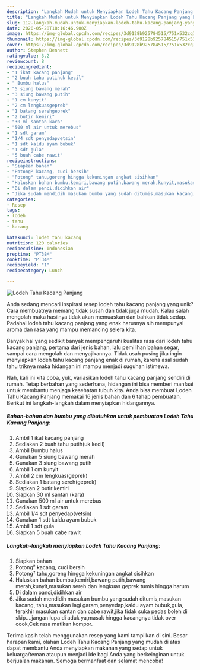 ```yaml
---
description: "Langkah Mudah untuk Menyiapkan Lodeh Tahu Kacang Panjang yang Lezat"
title: "Langkah Mudah untuk Menyiapkan Lodeh Tahu Kacang Panjang yang Lezat"
slug: 112-langkah-mudah-untuk-menyiapkan-lodeh-tahu-kacang-panjang-yang-lezat
date: 2020-05-28T18:16:46.900Z
image: https://img-global.cpcdn.com/recipes/3d9128b925784515/751x532cq70/lodeh-tahu-kacang-panjang-foto-resep-utama.jpg
thumbnail: https://img-global.cpcdn.com/recipes/3d9128b925784515/751x532cq70/lodeh-tahu-kacang-panjang-foto-resep-utama.jpg
cover: https://img-global.cpcdn.com/recipes/3d9128b925784515/751x532cq70/lodeh-tahu-kacang-panjang-foto-resep-utama.jpg
author: Stephen Bennett
ratingvalue: 3.2
reviewcount: 8
recipeingredient:
- "1 ikat kacang panjang"
- "2 buah tahu putihuk kecil"
- " Bumbu halus"
- "5 siung bawang merah"
- "3 siung bawang putih"
- "1 cm kunyit"
- "2 cm lengkuasgeprek"
- "1 batang serehgeprek"
- "2 butir kemiri"
- "30 ml santan kara"
- "500 ml air untuk merebus"
- "1 sdt garam"
- "1/4 sdt penyedapvetsin"
- "1 sdt kaldu ayam bubuk"
- "1 sdt gula"
- "5 buah cabe rawit"
recipeinstructions:
- "Siapkan bahan"
- "Potong² kacang, cuci bersih"
- "Potong² tahu,goreng hingga kekuningan angkat sisihkan"
- "Haluskan bahan bumbu,kemiri,bawang putih,bawang merah,kunyit,masukan sereh dan lengkuas geprek tumis hingga harum"
- "Di dalam panci,didihkan air"
- "Jika sudah mendidih masukan bumbu yang sudah ditumis,masukan kacang, tahu,masukan lagi garam,penyedap,kaldu ayam bubuk,gula, terakhir masukan santan dan cabe rawit,jika tidak suka pedas boleh di skip....jangan lupa di aduk ya,masak hingga kacangnya tidak over cook,Cek rasa matikan kompor."
categories:
- Resep
tags:
- lodeh
- tahu
- kacang

katakunci: lodeh tahu kacang 
nutrition: 120 calories
recipecuisine: Indonesian
preptime: "PT38M"
cooktime: "PT34M"
recipeyield: "1"
recipecategory: Lunch

---
```



![Lodeh Tahu Kacang Panjang](https://img-global.cpcdn.com/recipes/3d9128b925784515/751x532cq70/lodeh-tahu-kacang-panjang-foto-resep-utama.jpg)

Anda sedang mencari inspirasi resep lodeh tahu kacang panjang yang unik? Cara membuatnya memang tidak susah dan tidak juga mudah. Kalau salah mengolah maka hasilnya tidak akan memuaskan dan bahkan tidak sedap. Padahal lodeh tahu kacang panjang yang enak harusnya sih mempunyai aroma dan rasa yang mampu memancing selera kita.

Banyak hal yang sedikit banyak mempengaruhi kualitas rasa dari lodeh tahu kacang panjang, pertama dari jenis bahan, lalu pemilihan bahan segar, sampai cara mengolah dan menyajikannya. Tidak usah pusing jika ingin menyiapkan lodeh tahu kacang panjang enak di rumah, karena asal sudah tahu triknya maka hidangan ini mampu menjadi suguhan istimewa.




Nah, kali ini kita coba, yuk, variasikan lodeh tahu kacang panjang sendiri di rumah. Tetap berbahan yang sederhana, hidangan ini bisa memberi manfaat untuk membantu menjaga kesehatan tubuh kita. Anda bisa membuat Lodeh Tahu Kacang Panjang memakai 16 jenis bahan dan 6 tahap pembuatan. Berikut ini langkah-langkah dalam menyiapkan hidangannya.

<!--inarticleads1-->

##### Bahan-bahan dan bumbu yang dibutuhkan untuk pembuatan Lodeh Tahu Kacang Panjang:

1. Ambil 1 ikat kacang panjang
1. Sediakan 2 buah tahu putih(uk kecil)
1. Ambil  Bumbu halus
1. Gunakan 5 siung bawang merah
1. Gunakan 3 siung bawang putih
1. Ambil 1 cm kunyit
1. Ambil 2 cm lengkuas(geprek)
1. Sediakan 1 batang sereh(geprek)
1. Siapkan 2 butir kemiri
1. Siapkan 30 ml santan (kara)
1. Gunakan 500 ml air untuk merebus
1. Sediakan 1 sdt garam
1. Ambil 1/4 sdt penyedap(vetsin)
1. Gunakan 1 sdt kaldu ayam bubuk
1. Ambil 1 sdt gula
1. Siapkan 5 buah cabe rawit




<!--inarticleads2-->

##### Langkah-langkah menyiapkan Lodeh Tahu Kacang Panjang:

1. Siapkan bahan
1. Potong² kacang, cuci bersih
1. Potong² tahu,goreng hingga kekuningan angkat sisihkan
1. Haluskan bahan bumbu,kemiri,bawang putih,bawang merah,kunyit,masukan sereh dan lengkuas geprek tumis hingga harum
1. Di dalam panci,didihkan air
1. Jika sudah mendidih masukan bumbu yang sudah ditumis,masukan kacang, tahu,masukan lagi garam,penyedap,kaldu ayam bubuk,gula, terakhir masukan santan dan cabe rawit,jika tidak suka pedas boleh di skip....jangan lupa di aduk ya,masak hingga kacangnya tidak over cook,Cek rasa matikan kompor.




Terima kasih telah menggunakan resep yang kami tampilkan di sini. Besar harapan kami, olahan Lodeh Tahu Kacang Panjang yang mudah di atas dapat membantu Anda menyiapkan makanan yang sedap untuk keluarga/teman ataupun menjadi ide bagi Anda yang berkeinginan untuk berjualan makanan. Semoga bermanfaat dan selamat mencoba!
